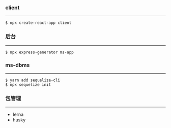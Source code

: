### client

---

```shell
$ npx create-react-app client
```

### 后台

---

```shell
$ npx express-generator ms-app
```

### ms-dbms

---

```shell
$ yarn add sequelize-cli
$ npx sequelize init
```

### 包管理

---

- lerna
- husky
